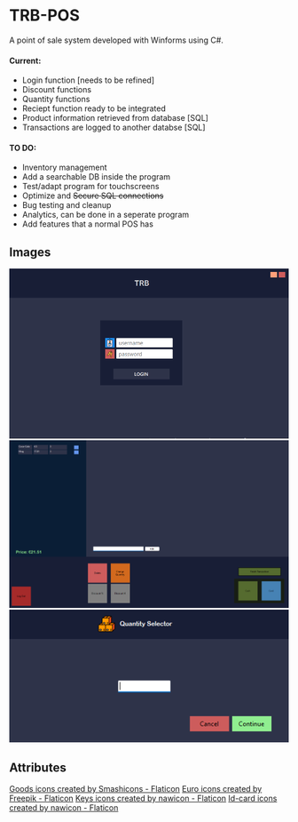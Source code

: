 # TRB-POS

A point of sale system developed with Winforms using C#. 

#### Current:
* Login function [needs to be refined]
* Discount functions
* Quantity functions
* Reciept function ready to be integrated
* Product information retrieved from database [SQL]
* Transactions are logged to another databse [SQL]

#### TO DO:
* Inventory management
* Add a searchable DB inside the program
* Test/adapt program for touchscreens
* Optimize and ~~Secure SQL connections~~
* Bug testing and cleanup
* Analytics, can be done in a seperate program
* Add features that a normal POS has





## Images
![Alt Text](images/login.png)
![Alt Text](images/main.png)
![Alt Text](images/quantity.png)


## Attributes
<a href="https://www.flaticon.com/free-icons/goods" title="goods icons">Goods icons created by Smashicons - Flaticon</a>
<a href="https://www.flaticon.com/free-icons/euro" title="euro icons">Euro icons created by Freepik - Flaticon</a>
<a href="https://www.flaticon.com/free-icons/keys" title="keys icons">Keys icons created by nawicon - Flaticon</a>
<a href="https://www.flaticon.com/free-icons/id-card" title="id-card icons">Id-card icons created by nawicon - Flaticon</a>
